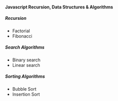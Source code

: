 #### Javascript Recursion, Data Structures & Algorithms

##### Recursion
 - Factorial
 - Fibonacci

##### Search Algorithms

 - Binary search 
 - Linear search

##### Sorting Algorithms

 - Bubble Sort 
 - Insertion Sort

